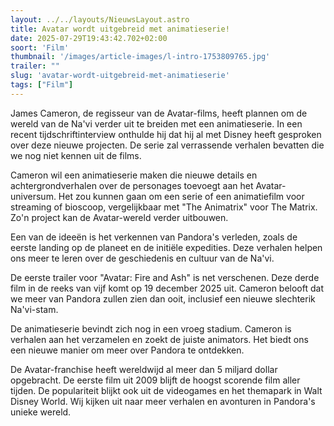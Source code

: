 ```yaml
---
layout: ../../layouts/NieuwsLayout.astro
title: Avatar wordt uitgebreid met animatieserie!
date: 2025-07-29T19:43:42.702+02:00
soort: 'Film'
thumbnail: '/images/article-images/l-intro-1753809765.jpg'
trailer: ""
slug: 'avatar-wordt-uitgebreid-met-animatieserie'
tags: ["Film"]
---
```


James Cameron, de regisseur van de Avatar-films, heeft plannen om de wereld van
de Na'vi verder uit te breiden met een animatieserie. In een recent
tijdschriftinterview onthulde hij dat hij al met Disney heeft gesproken over
deze nieuwe projecten. De serie zal verrassende verhalen bevatten die we nog
niet kennen uit de films.

Cameron wil een animatieserie maken die nieuwe details en achtergrondverhalen
over de personages toevoegt aan het Avatar-universum. Het zou kunnen gaan om een
serie of een animatiefilm voor streaming of bioscoop, vergelijkbaar met "The
Animatrix" voor The Matrix. Zo'n project kan de Avatar-wereld verder uitbouwen.

Een van de ideeën is het verkennen van Pandora's verleden, zoals de eerste
landing op de planeet en de initiële expedities. Deze verhalen helpen ons meer
te leren over de geschiedenis en cultuur van de Na'vi.

De eerste trailer voor "Avatar: Fire and Ash" is net verschenen. Deze derde film
in de reeks van vijf komt op 19 december 2025 uit. Cameron belooft dat we meer
van Pandora zullen zien dan ooit, inclusief een nieuwe slechterik Na'vi-stam.

De animatieserie bevindt zich nog in een vroeg stadium. Cameron is verhalen aan
het verzamelen en zoekt de juiste animators. Het biedt ons een nieuwe manier om
meer over Pandora te ontdekken.

De Avatar-franchise heeft wereldwijd al meer dan 5 miljard dollar opgebracht. De
eerste film uit 2009 blijft de hoogst scorende film aller tijden. De
populariteit blijkt ook uit de videogames en het themapark in Walt Disney World.
Wij kijken uit naar meer verhalen en avonturen in Pandora's unieke wereld.
